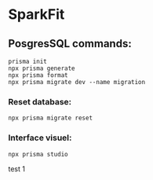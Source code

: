 # SparkFit

## PosgresSQL commands:

```
prisma init
npx prisma generate
npx prisma format
npx prisma migrate dev --name migration
```

### Reset database:

```
npx prisma migrate reset
```

### Interface visuel:

```
npx prisma studio
```


test 1
